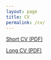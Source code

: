```yaml
---
layout: page
title: CV
permalink: /cv/
---
```


<a href="folder/CV/CV_Short.pdf" target="_blank">Short CV (PDF)</a>

<a href="folder/CV/CV_Long.pdf" target="_blank">Long CV (PDF)</a>
